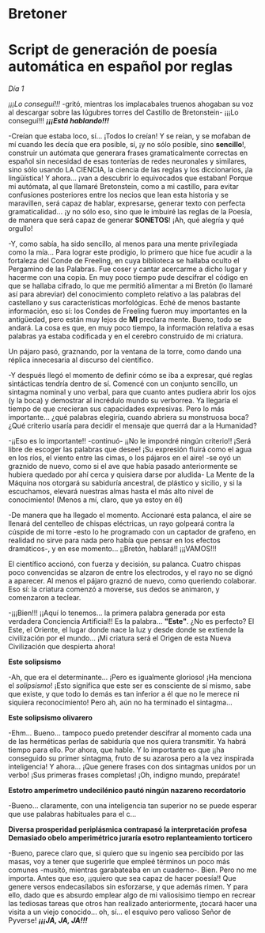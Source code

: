 # Bretoner
# Script de generación de poesía automática en español por reglas

_Día 1_

*¡¡¡Lo conseguí!!!* -gritó, mientras los implacabales truenos ahogaban su voz al descargar sobre las lúgubres torres del Castillo de Bretonstein- ¡¡¡Lo conseguí!!! ***¡¡¡Está hablando!!!***

-Creían que estaba loco, sí... ¡Todos lo creían! Y se reían, y se mofaban de mí cuando les decía que era posible, sí, ¡y no sólo posible, sino **sencillo**!, construir un autómata que generara frases gramaticalmente correctas en español sin necesidad de esas tonterías de redes neuronales y similares, sino sólo usando LA CIENCIA, la ciencia de las reglas y los diccionarios, ¡la lingüística! Y ahora... ¡van a descubrir lo equivocados que estaban! Porque mi autómata, al que llamaré Bretonstein, como a mi castillo, para evitar confusiones posteriores entre los necios que lean esta historia y se maravillen, será capaz de hablar, expresarse, generar texto con perfecta gramaticalidad... ¡y no sólo eso, sino que le imbuiré las reglas de la Poesía, de manera que será capaz de generar **SONETOS**! ¡Ah, qué alegría y qué orgullo! 

-Y, como sabía, ha sido sencillo, al menos para una mente privilegiada como la mía... Para lograr este prodigio, lo primero que hice fue acudir a la fortaleza del Conde de Freeling, en cuya biblioteca se hallaba oculto el Pergamino de las Palabras. Fue coser y cantar acercarme a dicho lugar y hacerme con una copia. En muy poco tiempo pude descifrar el código en que se hallaba cifrado, lo que me permitió alimentar a mi Bretón (lo llamaré así para abreviar) del conocimiento completo relativo a las palabras del castellano y sus características morfológicas. Eché de menos bastante información, eso sí: los Condes de Freeling fueron muy importantes en la antigüedad, pero están muy lejos de **MI** preclara mente. Bueno, todo se andará. La cosa es que, en muy poco tiempo, la información relativa a esas palabras ya estaba codificada y en el cerebro construido de mi criatura.

Un pájaro pasó, graznando, por la ventana de la torre, como dando una réplica innecesaria al discurso del científico.

-Y después llegó el momento de definir cómo se iba a expresar, qué reglas sintácticas tendría dentro de sí. Comencé con un conjunto sencillo, un sintagma nominal y uno verbal, para que cuanto antes pudiera abrir los ojos (y la boca) y demostrar al incrédulo mundo su verborrea. Ya llegaría el tiempo de que crecieran sus capacidades expresivas. Pero lo más importante... ¿qué palabras elegiría, cuando abriera su monstruosa boca? ¿Qué criterio usaría para decidir el mensaje que querrá dar a la Humanidad?

-¡¡Eso es lo importante!! -continuó- ¡¡No le impondré ningún criterio!! ¡Será libre de escoger las palabras que desee! ¡Su expresión fluirá como el agua en los ríos, el viento entre las cimas, o los pájaros en el aire! -se oyó un graznido de nuevo, como si el ave que había pasado anteriormente se hubiera quedado por ahí cerca y quisiera darse por aludida- La Mente de la Máquina nos otorgará su sabiduría ancestral, de plástico y sicilio, y si la escuchamos, elevará nuestras almas hasta el más alto nivel de conocimiento! (Menos a mí, claro, que ya estoy en él)

-De manera que ha llegado el momento. Accionaré esta palanca, el aire se llenará del centelleo de chispas eléctricas, un rayo golpeará contra la cúspide de mi torre -esto lo he programado con un captador de grafeno, en realidad no sirve para nada pero había que pensar en los efectos dramáticos-, y en ese momento... ¡¡Bretón, hablará!! ¡¡¡VAMOS!!!

El científico accionó, con fuerza y decisión, su palanca. Cuatro chispas poco convencidas se alzaron de entre los electrodos, y el rayo no se dignó a aparecer. Al menos el pájaro graznó de nuevo, como queriendo colaborar. Eso sí: la criatura comenzó a moverse, sus dedos se animaron, y comenzaron a teclear.

-¡¡¡Bien!!! ¡¡Aquí lo tenemos... la primera palabra generada por esta verdadera Conciencia Artificial!! Es la palabra... **"Este"**. ¿No es perfecto? El Este, el Oriente, el lugar donde nace la luz y desde donde se extiende la civilización por el mundo... ¡Mi criatura será el Origen de esta Nueva Civilización que despierta ahora!

**Este solipsismo**

-Ah, que era el determinante... ¡Pero es igualmente glorioso! ¡Ha menciona el *solipsismo*! ¡Esto significa que este ser es consciente de sí mismo, sabe que existe, y que todo lo demás es tan inferior a él que no le merece ni siquiera reconocimiento! Pero ah, aún no ha terminado el sintagma...

**Este solipsismo olivarero**

-Ehm... Bueno... tampoco puedo pretender descifrar al momento cada una de las herméticas perlas de sabiduría que nos quiera transmitir. Ya habrá tiempo para ello. Por ahora, que hable. Y lo importante es que ¡¡ha conseguido su primer sintagma, fruto de su azarosa pero a la vez inspirada inteligencia! Y ahora... ¡Que genere frases con dos sintagmas unidos por un verbo! ¡Sus primeras frases completas! ¡Oh, indigno mundo, prepárate!

**Estotro amperímetro undecilénico pautó ningún nazareno recordatorio**

-Bueno... claramente, con una inteligencia tan superior no se puede esperar que use palabras habituales para el c...

**Diversa prosperidad periplásmica contrapasó la interpretación profesa**
**Demasiado obelo amperimétrico juraría esotro replanteamiento torticero**

-Bueno, parece claro que, si quiero que su ingenio sea percibido por las masas, voy a tener que sugerirle que empleé términos un poco más comunes -musitó, mientras garabateaba en un cuaderno-. Bien. Pero no me importa. Antes que eso, ¡¡quiero que sea capaz de hacer poesía!! Que genere versos endecasílabos sin esforzarse, y que además rimen. Y para ello, dado que es absurdo emplear algo de mi valiosísimo tiempo en recrear las tediosas tareas que otros han realizado anteriormente, ¡tocará hacer una visita a un viejo conocido... oh, sí... el esquivo pero valioso Señor de Pyverse! ***¡¡¡JA, JA, JA!!!***